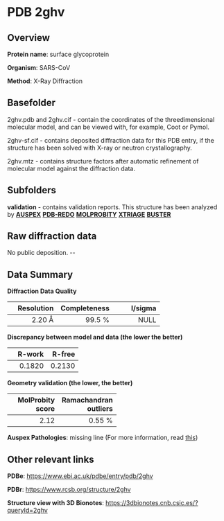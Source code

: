 # PDB 2ghv

## Overview

**Protein name**: surface glycoprotein

**Organism**: SARS-CoV

**Method**: X-Ray Diffraction

## Basefolder

2ghv.pdb and 2ghv.cif - contain the coordinates of the threedimensional molecular model, and can be viewed with, for example, Coot or Pymol.

2ghv-sf.cif - contains deposited diffraction data for this PDB entry, if the structure has been solved with X-ray or neutron crystallography.

2ghv.mtz - contains structure factors after automatic refinement of molecular model against the diffraction data.

## Subfolders





**validation** - contains validation reports. This structure has been analyzed by [**AUSPEX**](https://github.com/thorn-lab/coronavirus_structural_task_force/tree/master/pdb/surface_glycoprotein/SARS-CoV/2ghv/validation/auspex) [**PDB-REDO**](https://github.com/thorn-lab/coronavirus_structural_task_force/tree/master/pdb/surface_glycoprotein/SARS-CoV/2ghv/validation/pdb-redo) [**MOLPROBITY**](https://github.com/thorn-lab/coronavirus_structural_task_force/tree/master/pdb/surface_glycoprotein/SARS-CoV/2ghv/validation/molprobity) [**XTRIAGE**](https://github.com/thorn-lab/coronavirus_structural_task_force/blob/master/pdb/surface_glycoprotein/SARS-CoV/2ghv/validation/Xtriage_output.log) [**BUSTER**](https://www.globalphasing.com/buster/wiki/index.cgi?Covid19Pdb2GHV)

## Raw diffraction data

No public deposition. --<br> 

## Data Summary
**Diffraction Data Quality**

|   | Resolution | Completeness| I/sigma |
|---|-------------:|----------------:|--------------:|
|   |2.20 Å|99.5  %|<img width=50/>NULL |

**Discrepancy between model and data (the lower the better)**

|   | **R-work**| **R-free**   
|---|-------------:|----------------:|           
||  0.1820|  0.2130|

**Geometry validation (the lower, the better)**

|   |**MolProbity<br>score**| **Ramachandran<br>outliers** 
|---|-------------:|----------------:|
||  2.12|  0.55 %|

**Auspex Pathologies**: missing line (For more information, read [this](https://github.com/thorn-lab/coronavirus_structural_task_force/blob/master/pdb/surface_glycoprotein/SARS-CoV/2ghv/validation/auspex/2ghv_auspex_comments.txt))

 



## Other relevant links 
**PDBe**:  https://www.ebi.ac.uk/pdbe/entry/pdb/2ghv
 
**PDBr**: https://www.rcsb.org/structure/2ghv 

**Structure view with 3D Bionotes**: https://3dbionotes.cnb.csic.es/?queryId=2ghv

